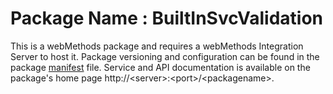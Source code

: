 # Package Name : BuiltInSvcValidation
This is a webMethods package and requires a webMethods Integration Server to host it. Package versioning and configuration can be found in the package [manifest](./BuiltInSvcValidation/manifest.v3) file. Service and API documentation is available on the package's home page http://&lt;server&gt;:&lt;port&gt;/&lt;packagename>.